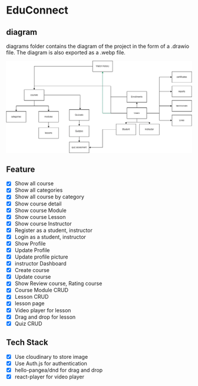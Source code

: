 # EduConnect

## diagram
diagrams folder contains the diagram of the project in the form of a .drawio file. The diagram is also exported as a .webp file.

![image](diagrams/img/EduConnect.webp)

## Feature

- [x] Show all course
- [x] Show all categories
- [x] Show all course by category
- [x] Show course detail
- [x] Show course Module
- [x] Show course Lesson
- [x] Show course Instructor
- [x] Register as a student, instructor
- [x] Login as a student, instructor
- [x] Show Profile
- [x] Update Profile
- [x] Update profile picture
- [x] instructor Dashboard
- [x] Create course
- [x] Update course
- [x] Show Review course, Rating course
- [x] Course Module CRUD
- [x] Lesson CRUD
- [x] lesson page
- [x] Video player for lesson
- [x] Drag and drop for lesson
- [x] Quiz CRUD

## Tech Stack

-[x] Use cloudinary to store image
-[x] Use Auth.js for authentication
-[x] hello-pangea/dnd for drag and drop
-[x] react-player for video player
